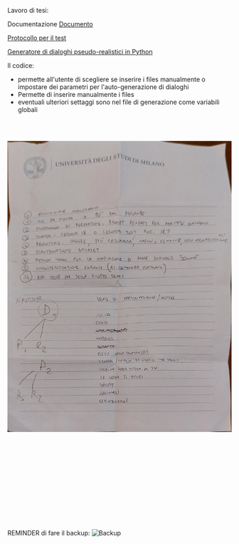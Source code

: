 Lavoro di tesi:

Documentazione
[Documento](TESI.MD)

[Protocollo per il test](PROTOCOLLO.MD)

[Generatore di dialoghi pseudo-realistici in Python](PYGenerator.py)

Il codice:
  - permette all'utente di scegliere se inserire i files manualmente o impostare dei parametri per l'auto-generazione di dialoghi
  - Permette di inserire manualmente i files
  - eventuali ulteriori settaggi sono nel file di generazione come variabili globali

<br><br>

![Backup](img/appunti1.jpg)

<br><br><br><br><br><br><br><br><br><br><br>

REMINDER di fare il backup:
![Backup](img/backup.jpg)
